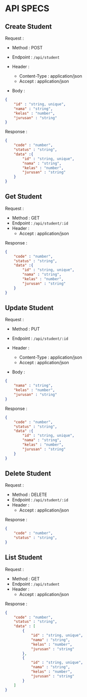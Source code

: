# API SPECS

## Create Student

Request :
- Method : POST
- Endpoint : `/api/student`
- Header :
    - Content-Type : application/json
    - Accept : application/json

- Body :

```json
{
    "id" : "string, unique",
    "nama" : "string",
    "kelas" : "number",
    "jurusan" : "string"
}
```

Response :

```json
{
    "code" : "number",
    "status" : "string",
    "data" :{
        "id" : "string, unique",
        "nama" : "string",
        "kelas" : "number",
        "jurusan" : "string"
    }
}
```

## Get Student

Request :
- Method : GET
- Endpoint : `/api/student/:id`
- Header :
    - Accept : application/json


Response :

```json
{
    "code" : "number",
    "status" : "string",
    "data" :{
        "id" : "string, unique",
        "nama" : "string",
        "kelas" : "number",
        "jurusan" : "string"
    }
}
```

## Update Student

Request :
- Method : PUT
- Endpoint : `/api/student/:id`
- Header :
    - Content-Type : application/json
    - Accept : application/json

- Body :

```json
{
    "nama" : "string",
    "kelas" : "number",
    "jurusan" : "string"
}
```

Response :

```json
{
    "code" : "number",
    "status" : "string",
    "data" :{
        "id" : "string, unique",
        "nama" : "string",
        "kelas" : "number",
        "jurusan" : "string"
    }
}
```

## Delete Student

Request :
- Method : DELETE
- Endpoint : `/api/student/:id`
- Header :
    - Accept : application/json


Response :

```json
{
    "code" : "number",
    "status" : "string",
}
```

## List Student

Request :
- Method : GET
- Endpoint : `/api/student`
- Header :
    - Accept : application/json


Response :

```json
{
    "code" : "number",
    "status" : "string",
    "data" : [
        {
            "id" : "string, unique",
            "nama" : "string",
            "kelas" : "number",
            "jurusan" : "string"
        },
        {
            "id" : "string, unique",
            "nama" : "string",
            "kelas" : "number",
            "jurusan" : "string"
        }
    ]
}
```